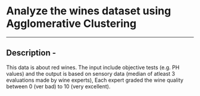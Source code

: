 # Analyze the wines dataset using Agglomerative Clustering
------------------------------------------------------------
## Description -  
This data is about red wines. The input include objective tests (e.g. PH values) and the output is based on sensory data (median of atleast 3 evaluations made by wine experts), Each expert graded the wine quality between 0 (ver bad) to 10 (very excellent).
